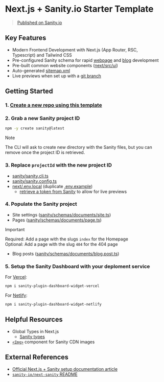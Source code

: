 # Next.js + Sanity.io Starter Template

> [Published on Sanity.io](https://www.sanity.io/templates/next-sanity-template)

## Key Features

- Modern Frontend Development with Next.js (App Router, RSC, Typescript) and Tailwind CSS
- Pre-configured Sanity schema for rapid [webpage](sanity/schemas/documents/page.ts) and [blog](sanity/schemas/documents/blog.post.ts) development
- Pre-built common website components ([next/src/ui](next/src/ui))
- Auto-generated [sitemap.xml](next/src/app/sitemap.ts)
- Live previews when set up with a [git branch](sanity/src/defaultDocumentNode.ts#L21)

## Getting Started

### 1. [Create a new repo using this template](https://github.com/new?template_name=next-sanity-template&template_owner=nuotsu)

### 2. Grab a new Sanity project ID

```sh
npm -y create sanity@latest
```

> [!NOTE]
> The CLI will ask to create new directory with the Sanity files, but you can remove once the project ID is retrieved.

### 3. Replace `projectId` with the new project ID

- [sanity/sanity.cli.ts](sanity/sanity.cli.ts#L5)
- [sanity/sanity.config.ts](sanity/sanity.config.ts#L19)
- [next/.env.local](next/.env.local) (duplicate [.env.example](next/.env.example))
  - [retrieve a token from Sanity](https://sanity.io/manage) to allow for live previews

### 4. Populate the Sanity project

- Site settings ([sanity/schemas/documents/site.ts](sanity/schemas/documents/site.ts))
- Pages ([sanity/schemas/documents/page.ts](sanity/schemas/documents/page.ts))

> [!IMPORTANT]
> Required: Add a page with the slugs `index` for the Homepage<br>
> Optional: Add a page with the slug `404` for the 404 page

- Blog posts ([sanity/schemas/documents/blog.post.ts](sanity/schemas/documents/blog.post.ts))

### 5. Setup the Sanity Dashboard with your deploment service

For [Vercel](https://www.sanity.io/plugins/vercel-dashboard-widget):

```sh
npm i sanity-plugin-dashboard-widget-vercel
```

For [Netlify](https://www.sanity.io/plugins/sanity-plugin-dashboard-widget-netlify):

```sh
npm i sanity-plugin-dashboard-widget-netlify
```

## Helpful Resources

- Global Types in Next.js
  - [Sanity types](next/src/types/Sanity.d.ts#L4)
- [`<Img>`](next/src/ui/Img.tsx) component for Sanity CDN images

## External References

- [Official Next.js + Sanity setup documentation article](https://www.sanity.io/plugins/next-sanity)
- [`sanity-io/next-sanity` README](https://github.com/sanity-io/next-sanity#readme)
